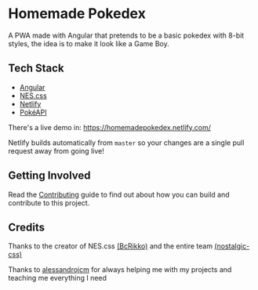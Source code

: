 # Homemade Pokedex

A PWA made with Angular that pretends to be a basic pokedex with 8-bit styles, the idea is to make it look like a Game Boy.

## Tech Stack
- [Angular](https://angular.io/)
- [NES.css](https://nostalgic-css.github.io/NES.css/)
- [Netlify](https://www.netlify.com/)
- [PokéAPI](https://pokeapi.co/)

There's a live demo in: https://homemadepokedex.netlify.com/

Netlify builds automatically from `master` so your changes are a single pull request away from going live!

## Getting Involved
Read the [Contributing](./CONTRIBUTING.md) guide to find out about how you can build and contribute to this project.

## Credits
Thanks to the creator of NES.css [(BcRikko)](https://github.com/BcRikko) and the entire team [(nostalgic-css)](https://github.com/nostalgic-css) 

Thanks to [alessandrojcm](https://github.com/alessandrojcm) for always helping me with my projects and teaching me everything I need
